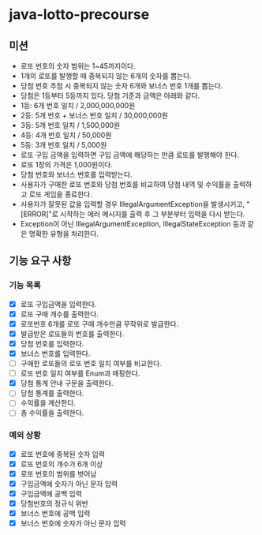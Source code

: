 # java-lotto-precourse
## 미션
- 로또 번호의 숫자 범위는 1~45까지이다.
- 1개의 로또를 발행할 때 중복되지 않는 6개의 숫자를 뽑는다.
- 당첨 번호 추첨 시 중복되지 않는 숫자 6개와 보너스 번호 1개를 뽑는다.
- 당첨은 1등부터 5등까지 있다. 당첨 기준과 금액은 아래와 같다.
- 1등: 6개 번호 일치 / 2,000,000,000원
- 2등: 5개 번호 + 보너스 번호 일치 / 30,000,000원
- 3등: 5개 번호 일치 / 1,500,000원
- 4등: 4개 번호 일치 / 50,000원
- 5등: 3개 번호 일치 / 5,000원
- 로또 구입 금액을 입력하면 구입 금액에 해당하는 만큼 로또를 발행해야 한다.
- 로또 1장의 가격은 1,000원이다.
- 당첨 번호와 보너스 번호를 입력받는다.
- 사용자가 구매한 로또 번호와 당첨 번호를 비교하여 당첨 내역 및 수익률을 출력하고 로또 게임을 종료한다.
- 사용자가 잘못된 값을 입력할 경우 IllegalArgumentException을 발생시키고, "[ERROR]"로 시작하는 에러 메시지를 출력 후 그 부분부터 입력을 다시 받는다.
- Exception이 아닌 IllegalArgumentException, IllegalStateException 등과 같은 명확한 유형을 처리한다.

## 기능 요구 사항
### 기능 목록
- [x] 로또 구입금액을 입력한다.
- [x] 로또 구매 개수를 출력한다.
- [x] 로또번호 6개를 로또 구매 개수만큼 무작위로 발급한다.
- [x] 발급받은 로또들의 번호를 출력한다.
- [x] 당첨 번호를 입력한다.
- [x] 보너스 번호를 입력한다.
- [ ] 구매한 로또들의 로또 번호 일치 여부를 비교한다.
- [ ] 로또 번호 일치 여부를 Enum과 매핑한다.
- [x] 당첨 통계 안내 구문을 출력한다.
- [ ] 당첨 통계를 출력한다.
- [ ] 수익률을 계산한다.
- [ ] 총 수익률을 출력한다.
### 예외 상황
- [x] 로또 번호에 중복된 숫자 입력
- [x] 로또 번호의 개수가 6개 이상
- [x] 로또 번호의 범위를 벗어남
- [x] 구입금액에 숫자가 아닌 문자 입력
- [x] 구입금액에 공백 입력
- [x] 당첨번호의 정규식 위반
- [x] 보너스 번호에 공백 입력
- [x] 보너스 번호에 숫자가 아닌 문자 입력